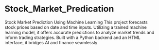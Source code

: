 # Stock_Market_Predication
Stock Market Prediction Using Machine Learning This project forecasts stock prices based on date and time inputs. Utilizing a trained machine learning model, it offers accurate predictions to analyze market trends and inform trading strategies. Built with a Python backend and an HTML interface, it bridges AI and finance seamlessly
